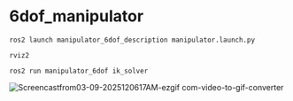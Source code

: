 # 6dof_manipulator
```
ros2 launch manipulator_6dof_description manipulator.launch.py 
```
```
rviz2
```
```
ros2 run manipulator_6dof ik_solver
```
![Screencastfrom03-09-2025120617AM-ezgif com-video-to-gif-converter](https://github.com/user-attachments/assets/902609d6-a9c1-4619-bb08-bb7393bf0c4c)
